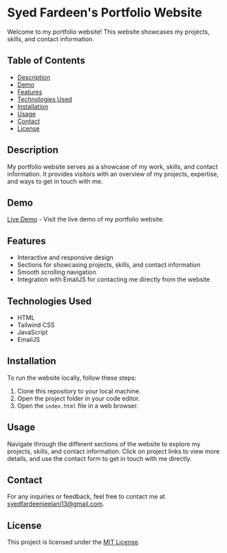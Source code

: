 # Syed Fardeen's Portfolio Website

Welcome to my portfolio website! This website showcases my projects, skills, and contact information.

## Table of Contents

- [Description](#description)
- [Demo](#demo)
- [Features](#features)
- [Technologies Used](#technologies-used)
- [Installation](#installation)
- [Usage](#usage)
- [Contact](#contact)
- [License](#license)

## Description

My portfolio website serves as a showcase of my work, skills, and contact information. It provides visitors with an overview of my projects, expertise, and ways to get in touch with me.

## Demo

[Live Demo](https://portfolio-one-ashen-41.vercel.app/) - Visit the live demo of my portfolio website.

## Features

- Interactive and responsive design
- Sections for showcasing projects, skills, and contact information
- Smooth scrolling navigation
- Integration with EmailJS for contacting me directly from the website

## Technologies Used

- HTML
- Tailwind CSS
- JavaScript
- EmailJS

## Installation

To run the website locally, follow these steps:

1. Clone this repository to your local machine.
2. Open the project folder in your code editor.
3. Open the `index.html` file in a web browser.

## Usage

Navigate through the different sections of the website to explore my projects, skills, and contact information. Click on project links to view more details, and use the contact form to get in touch with me directly.

## Contact

For any inquiries or feedback, feel free to contact me at [syedfardeenjeelani13@gmail.com](mailto:syedfardeenjeelani13@gmail.com).

## License

This project is licensed under the [MIT License](LICENSE).
